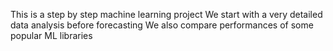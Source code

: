 This is a step by step machine learning project
We start with a very detailed data analysis before forecasting
We also compare performances of some popular ML libraries
